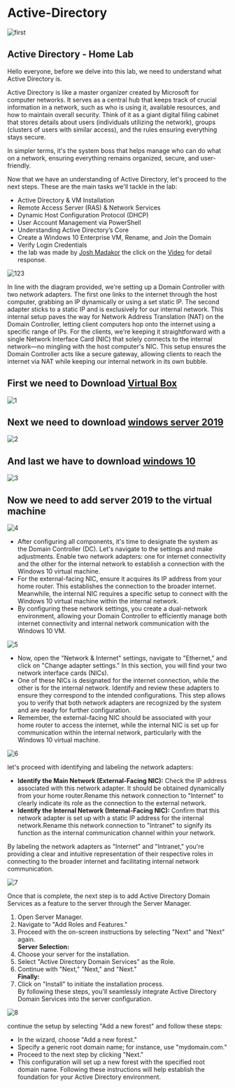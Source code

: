 # Active-Directory
![first ](https://github.com/Jaswanthbommi/Active-Directory/assets/62924828/d0e4fdd8-2952-47d4-af28-1d5db9d0232a)
## Active Directory - Home Lab
Hello everyone, before we delve into this lab, we need to understand what Active Directory is.<br>

Active Directory is like a master organizer created by Microsoft for computer networks. It serves as a central hub that keeps track of crucial information in a network, such as who is using it, available resources, and how to maintain overall security. Think of it as a giant digital filing cabinet that stores details about users (individuals utilizing the network), groups (clusters of users with similar access), and the rules ensuring everything stays secure.<br>

In simpler terms, it's the system boss that helps manage who can do what on a network, ensuring everything remains organized, secure, and user-friendly.<br>

Now that we have an understanding of Active Directory, let's proceed to the next steps. These are the main tasks we'll tackle in the lab: <br>
- Active Directory & VM Installation <br>
- Remote Access Server (RAS) & Network Services <br>
- Dynamic Host Configuration Protocol (DHCP) <br>
- User Account Management via PowerShell <br>
- Understanding Active Directory’s Core <br>
- Create a Windows 10 Enterprise VM, Rename, and Join the Domain <br>
- Verify Login Credentials <br>
- the lab was made by [Josh Madakor](https://www.linkedin.com/in/joshmadakor/) the click on the [Video](https://www.youtube.com/watch?v=MHsI8hJmggI&ab_channel=JoshMadakor) for detail response. <br>

![123](https://github.com/Jaswanthbommi/Active-Directory/assets/62924828/dd33b6bd-329d-4581-b3e5-08fb9b879707)

In line with the diagram provided, we're setting up a Domain Controller with two network adapters. The first one links to the internet through the host computer, grabbing an IP dynamically or using a set static IP. The second adapter sticks to a static IP and is exclusively for our internal network. This internal setup paves the way for Network Address Translation (NAT) on the Domain Controller, letting client computers hop onto the internet using a specific range of IPs. For the clients, we're keeping it straightforward with a single Network Interface Card (NIC) that solely connects to the internal network—no mingling with the host computer's NIC. This setup ensures the Domain Controller acts like a secure gateway, allowing clients to reach the internet via NAT while keeping our internal network in its own bubble.<br>

## First we need to Download [Virtual Box](https://www.virtualbox.org/wiki/Downloads) 
 ![1](https://github.com/Jaswanthbommi/Active-Directory/assets/62924828/70e7e572-4088-4ba9-aa65-deabdbccfa5c)

## Next we need to download [windows server 2019](https://www.microsoft.com/en-us/evalcenter/download-windows-server-2019) 

![2](https://github.com/Jaswanthbommi/Active-Directory/assets/62924828/152e326e-9be7-4503-8d74-4357804d6550)

## And last we have to download [windows 10](https://www.microsoft.com/en-us/software-download/windows10ISO)
![3](https://github.com/Jaswanthbommi/Active-Directory/assets/62924828/f929b69e-6f5d-4b10-8e53-4bb24fdacbb8)

##  Now we need to add server 2019 to the virtual machine 
![4](https://github.com/Jaswanthbommi/Active-Directory/assets/62924828/954102c0-1a0b-44cd-974f-a8bca1f4ea9d)

- After configuring all components, it's time to designate the system as the Domain Controller (DC). Let's navigate to the settings and make adjustments. Enable two network adapters: one for internet connectivity and the other for the internal network to establish a connection with the Windows 10 virtual machine.<br>
- For the external-facing NIC, ensure it acquires its IP address from your home router. This establishes the connection to the broader internet. Meanwhile, the internal NIC requires a specific setup to connect with the Windows 10 virtual machine within the internal network.<br>
- By configuring these network settings, you create a dual-network environment, allowing your Domain Controller to efficiently manage both internet connectivity and internal network communication with the Windows 10 VM.<br>

![5](https://github.com/Jaswanthbommi/Active-Directory/assets/62924828/61ba058f-f4b1-41a8-b7b8-5d3516e2356b)

- Now, open the "Network & Internet" settings, navigate to "Ethernet," and click on "Change adapter settings." In this section, you will find your two network interface cards (NICs). <br>
- One of these NICs is designated for the internet connection, while the other is for the internal network. Identify and review these adapters to ensure they correspond to the intended configurations. This step allows you to verify that both network adapters are recognized by the system and are ready for further configuration. <br>
- Remember, the external-facing NIC should be associated with your home router to access the internet, while the internal NIC is set up for communication within the internal network, particularly with the Windows 10 virtual machine. <br>

![6](https://github.com/Jaswanthbommi/Active-Directory/assets/62924828/bc183ad0-1968-491b-b3e2-27567b266523)

let's proceed with identifying and labeling the network adapters:
- __Identify the Main Network (External-Facing NIC):__ Check the IP address associated with this network adapter. It should be obtained dynamically from your home router.Rename this network connection to "Internet" to clearly indicate its role as the connection to the external network. <br>
- __Identify the Internal Network (Internal-Facing NIC):__ Confirm that this network adapter is set up with a static IP address for the internal network.Rename this network connection to "Intranet" to signify its function as the internal communication channel within your network. <br>

By labeling the network adapters as "Internet" and "Intranet," you're providing a clear and intuitive representation of their respective roles in connecting to the broader internet and facilitating internal network communication.<br>

![7](https://github.com/Jaswanthbommi/Active-Directory/assets/62924828/2f6c1dde-28f9-4131-a2b6-a9c8b46ce500)

Once that is complete, the next step is to add Active Directory Domain Services as a feature to the server through the Server Manager. <br>
1. Open Server Manager. <br>
2. Navigate to "Add Roles and Features." <br>
3. Proceed with the on-screen instructions by selecting "Next" and "Next" again. <br>
__Server Selection:__
4. Choose your server for the installation. <br>
5. Select "Active Directory Domain Services" as the Role. <br>
6. Continue with "Next," "Next," and "Next." <br>
__Finally:__
7. Click on "Install" to initiate the installation process. <br>
By following these steps, you'll seamlessly integrate Active Directory Domain Services into the server configuration. <br>

![8](https://github.com/Jaswanthbommi/Active-Directory/assets/62924828/e1a38ee1-b808-4d40-9df2-0cd07f1a0fed)

continue the setup by selecting "Add a new forest" and follow these steps: <br>
- In the wizard, choose "Add a new forest." <br>
- Specify a generic root domain name; for instance, use "mydomain.com." <br>
- Proceed to the next step by clicking "Next." <br>
- This configuration will set up a new forest with the specified root domain name. Following these instructions will help establish the foundation for your Active Directory environment. <br>



















